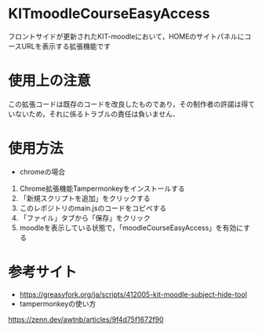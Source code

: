 # KITmoodleCourseEasyAccess
フロントサイドが更新されたKIT-moodleにおいて，HOMEのサイトパネルにコースURLを表示する拡張機能です

# 使用上の注意
この拡張コードは既存のコードを改良したものであり，その制作者の許諾は得ていないため，それに係るトラブルの責任は負いません．

# 使用方法
* chromeの場合
1. Chrome拡張機能Tampermonkeyをインストールする
2. 「新規スクリプトを追加」をクリックする
3. このレポジトリのmain.jsのコードをコピペする
4. 「ファイル」タブから「保存」をクリック
5. moodleを表示している状態で，「moodleCourseEasyAccess」を有効にする

# 参考サイト
* https://greasyfork.org/ja/scripts/412005-kit-moodle-subject-hide-tool
* tampermonkeyの使い方

https://zenn.dev/awtnb/articles/9f4d75f1672f90

